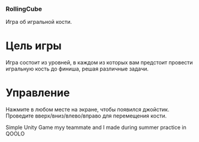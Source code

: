 ### RollingCube

Игра об игральной кости.

# Цель игры

Игра состоит из уровней, в каждом из которых вам предстоит провести игральную кость до финиша, решая различные задачи.

# Управление

Нажмите в любом месте на экране, чтобы появился джойстик. Проведите вверх/вниз/влево/вправо для перемещения кости.

Simple Unity Game myy teammate and I made during summer practice in QOOLO
